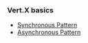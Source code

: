 ### Vert.X basics

- [Synchronous Pattern](./Synchronous.java) 
- [Asynchronous Pattern](./Asynchronous.java)
